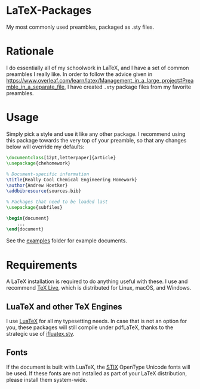 # LaTeX-Packages
My most commonly used preambles, packaged as .sty files.


# Rationale
I do essentially all of my schoolwork in LaTeX, and I have a set of common preambles I really like. In order to follow the advice given in https://www.overleaf.com/learn/latex/Management_in_a_large_project#Preamble_in_a_separate_file, I have created `.sty` package files from my favorite preambles. 

# Usage

Simply pick a style and use it like any other package. I recommend using this package towards the very top of your preamble, so that any changes below will override my defaults:

```latex
\documentclass[12pt,letterpaper]{article}
\usepackage{chehomework}
 
% Document-specific information
\title{Really Cool Chemical Engineering Homework}
\author{Andrew Hoetker}
\addbibresource{sources.bib}

% Packages that need to be loaded last
\usepackage{subfiles}

\begin{document}
    ...
\end{document}
```

See the [examples](/examples) folder for example documents.

# Requirements

A LaTeX installation is required to do anything useful with these. I use and recommend [TeX Live](https://tug.org/texlive/), which is distributed for Linux, macOS, and Windows. 

## LuaTeX and other TeX Engines

I use [LuaTeX](https://www.overleaf.com/learn/latex/Articles/An_Introduction_to_LuaTeX_(Part_1):_What_is_it%E2%80%94and_what_makes_it_so_different%3F) for all my typesetting needs. In case that is not an option for you, these packages will still compile under pdfLaTeX, thanks to the strategic use of [ifluatex.sty](https://www.ctan.org/pkg/ifluatex). 

## Fonts

If the document is built with LuaTeX, the [STIX](https://github.com/stipub/stixfonts) OpenType Unicode fonts will be used. If these fonts are not installed as part of your LaTeX distribution, please install them system-wide. 